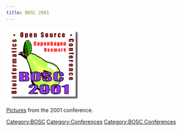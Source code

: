 ```yaml
---
title: BOSC 2001
---
```


![](Bosc-2001-logo.gif "Bosc-2001-logo.gif")

[Pictures](http://gallery.open-bio.org/gallery2/v/bosc2001) from the
2001 conference.

<Category:BOSC> <Category:Conferences> [Category:BOSC
Conferences](Category:BOSC_Conferences "wikilink")
